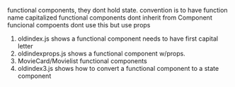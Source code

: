 functional components, they dont hold state. convention is to have function name capitalized
functional components dont inherit from Component
funcional compoents dont use this but use props

1) oldindex.js shows a functional component needs to have first capital letter
2) oldindexprops.js shows a functional component w/props. 
3) MovieCard/Movielist functional components
4) oldindex3.js shows how to convert a functional component to a state component

